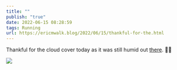 ```yaml
---
title: ""
publish: "true"
date: 2022-06-15 08:28:59
tags: Running
url: https://ericmwalk.blog/2022/06/15/thankful-for-the.html
---
```


Thankful for the cloud cover today as it was still humid out [there](http://www.strava.com/activities/7312857614). 🏃‍♂️


![](https://ericmwalk.blog/uploads/2022/00a0367801.jpg)